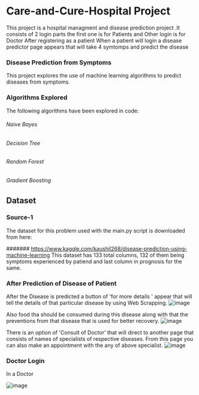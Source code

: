 # Care-and-Cure-Hospital Project
This project is a hospital managment and disease prediction project .It consists of 2 login parts the first one is for Patients and Other login is for Doctor
After registering as a patient When a patient will login a disease predictor page appears that will take 4 symtomps and predict the disease

### Disease Prediction from Symptoms
This project explores the use of machine learning algorithms to predict diseases from symptoms.

### Algorithms Explored
The following algorithms have been explored in code:
###### Naive Bayes
###### Decision Tree
###### Random Forest
###### Gradient Boosting

## Dataset
### Source-1
The dataset for this problem used with the main.py script is downloaded from here:

####### https://www.kaggle.com/kaushil268/disease-prediction-using-machine-learning
This dataset has 133 total columns, 132 of them being symptoms experienced by patiend and last column in prognosis for the same.
### After Prediction of Disease of Patient 
After the Disease is predicted a button of  'for more details ' appear that will tell the details of that particular disease by using Web Scrapping.
![image](https://user-images.githubusercontent.com/55012463/120025349-2b17fe80-c00e-11eb-8725-cdcf6615c72c.png)

Also food tha  should be consumed  during this disease along with that the preventions from that disease that is used for better recovery. 
![image](https://user-images.githubusercontent.com/55012463/120025392-3cf9a180-c00e-11eb-9acc-612a287b9d1f.png)

There is an option of 'Consult of Doctor' that will direct to another page that consists of names of specialists of respective diseases. From this page you can also make an appointment with the any of above specialist.
![image](https://user-images.githubusercontent.com/55012463/120025439-4daa1780-c00e-11eb-8eaf-9187bd7c5222.png)

 ### Doctor Login
 In a Doctor 



![image](https://user-images.githubusercontent.com/55012463/120025201-f7d56f80-c00d-11eb-9fb5-a2a5f06480c8.png)
